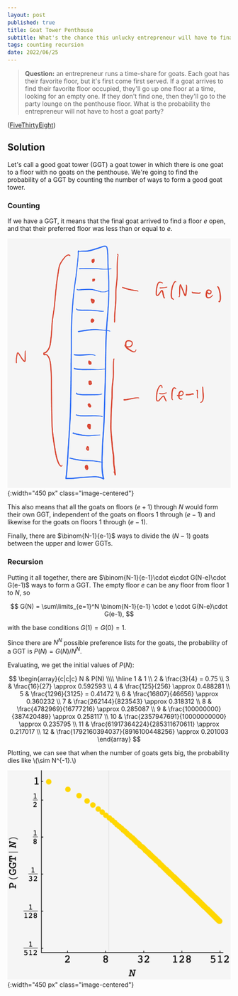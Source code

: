 ```yaml
---
layout: post
published: true
title: Goat Tower Penthouse
subtitle: What's the chance this unlucky entrepreneur will have to finance a goat party?
tags: counting recursion 
date: 2022/06/25
---
```


>**Question:** an entrepreneur runs a time-share for goats. Each goat has their favorite floor, but it's first come first served. If a goat arrives to find their favorite floor occupied, they'll go up one floor at a time, looking for an empty one. If they don't find one, then they'll go to the party lounge on the penthouse floor. What is the probability the entrepreneur will not have to host a goat party?

<!--more-->

([FiveThirtyEight](https://fivethirtyeight.com/features/can-you-make-room-for-goats/))

## Solution

Let's call a good goat tower (GGT) a goat tower in which there is one goat to a floor with no goats on the penthouse. We're going to find the probability of a GGT by counting the number of ways to form a good goat tower.

### Counting

If we have a GGT, it means that the final goat arrived to find a floor $e$ open, and that their preferred floor was less than or equal to $e.$ 

![](/img/2022-06-25-goat-tower.png){:width="450 px" class="image-centered"}

This also means that all the goats on floors $(e+1)$ through $N$ would form their own GGT, independent of the goats on floors $1$ through $(e-1)$ and likewise for the goats on floors $1$ through $(e-1).$

Finally, there are $\binom{N-1}{e-1}$ ways to divide the $(N-1)$ goats between the upper and lower GGTs.

### Recursion

Putting it all together, there are $\binom{N-1}{e-1}\cdot e\cdot G(N-e)\cdot G(e-1)$ ways to form a GGT. The empty floor $e$ can be any floor from floor $1$ to $N,$ so

$$
  G(N) = \sum\limits_{e=1}^N \binom{N-1}{e-1} \cdot e \cdot G(N-e)\cdot G(e-1),
$$

with the base conditions $G(1) = G(0) = 1.$

Since there are $N^N$ possible preference lists for the goats, the probability of a GGT is $P(N) = G(N)/N^N.$

Evaluating, we get the initial values of $P(N):$

$$
\begin{array}{c|c|c}
   N & P(N) \\\\ \hline
   1 & 1 \\
   2 & \frac{3}{4} = 0.75 \\
   3 & \frac{16}{27} \approx 0.592593 \\
   4 & \frac{125}{256} \approx 0.488281 \\
   5 & \frac{1296}{3125} = 0.41472 \\
   6 & \frac{16807}{46656} \approx 0.360232 \\
   7 & \frac{262144}{823543} \approx 0.318312 \\
   8 & \frac{4782969}{16777216} \approx 0.285087 \\
   9 & \frac{100000000}{387420489} \approx 0.258117 \\
   10 & \frac{2357947691}{10000000000} \approx 0.235795 \\
   11 & \frac{61917364224}{285311670611} \approx 0.217017 \\
   12 & \frac{1792160394037}{8916100448256} \approx 0.201003
\end{array}
$$

Plotting, we can see that when the number of goats gets big, the probability dies like \\(\\sim N^{-1}.\\)


![](/img/2022-06-25-ggt-plot.png){:width="450 px" class="image-centered"}

<br>
